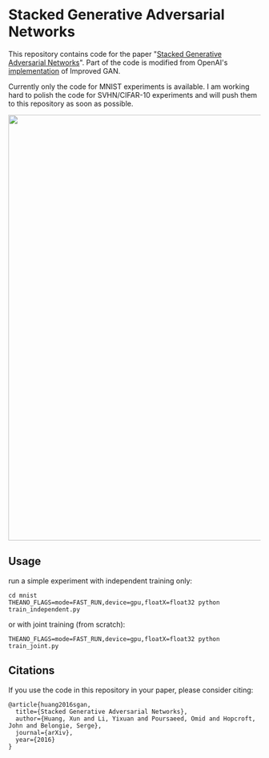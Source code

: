 # Stacked Generative Adversarial Networks


This repository contains code for the paper "[Stacked Generative Adversarial Networks](https://arxiv.org/abs/1612.04357)". Part of the code is modified from OpenAI's [implementation](https://github.com/openai/improved-gan) of Improved GAN.

Currently only the code for MNIST experiments is available. I am working hard to polish the code for SVHN/CIFAR-10 experiments and will push them to this repository as soon as possible.

<img src="http://www.cs.cornell.edu/~xhuang/img/sgan.jpg" width="850">

## Usage

run a simple experiment with independent training only:
```
cd mnist
THEANO_FLAGS=mode=FAST_RUN,device=gpu,floatX=float32 python train_independent.py
```

or with joint training (from scratch):

```
THEANO_FLAGS=mode=FAST_RUN,device=gpu,floatX=float32 python train_joint.py
```

## Citations

If you use the code in this repository in your paper, please consider citing:

```
@article{huang2016sgan,
  title={Stacked Generative Adversarial Networks},
  author={Huang, Xun and Li, Yixuan and Poursaeed, Omid and Hopcroft, John and Belongie, Serge},
  journal={arXiv},
  year={2016}
}
```
